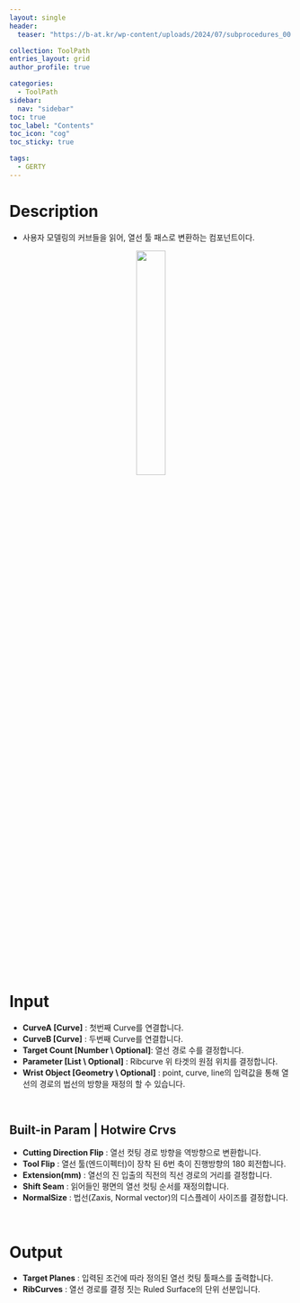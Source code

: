 ```yaml
---
layout: single
header:
  teaser: "https://b-at.kr/wp-content/uploads/2024/07/subprocedures_00.png"

collection: ToolPath
entries_layout: grid
author_profile: true

categories:
  - ToolPath
sidebar:
  nav: "sidebar"
toc: true
toc_label: "Contents"
toc_icon: "cog"
toc_sticky: true

tags: 
  - GERTY
---
```

# Description

* 사용자 모델링의 커브들을 읽어, 열선 툴 패스로 변환하는 컴포넌트이다.

<p align="center">  <img src="https://b-at.kr/wp-content/uploads/2024/07/subprocedures_00.png" align="center" width="32%"></p>

<br>

# Input

* **CurveA [Curve]** : 첫번째 Curve를 연결합니다.
* **CurveB [Curve]** : 두번째 Curve를 연결합니다.
* **Target Count [Number \ Optional]**: 열선 경로 수를 결정합니다.
* **Parameter [List \ Optional]** : Ribcurve 위 타겟의 원점 위치를 결정합니다.
* **Wrist Object [Geometry \ Optional]** : point, curve, line의 입력값을 통해 열선의 경로의 법선의 방향을 재정의 할 수 있습니다.

<br>

## Built-in Param | Hotwire Crvs

* **Cutting Direction Flip** : 열선 컷팅 경로 방향을 역방향으로 변환합니다.
* **Tool Flip** : 열선 툴(엔드이펙터)이 장착 된 6번 축이 진행방향의 180 회전합니다.
* **Extension(mm)** : 열선의 진 입출의 직전의 직선 경로의 거리를 결정합니다.
* **Shift Seam** : 읽어들인 평면의 열선 컷팅 순서를 재정의합니다.
* **NormalSize** : 법선(Zaxis, Normal vector)의 디스플레이 사이즈를 결정합니다.

<br>

# Output

* **Target Planes** : 입력된 조건에 따라 정의된 열선 컷팅 툴패스를 출력합니다.
* **RibCurves** : 열선 경로를 결정 짓는 Ruled Surface의 단위 선분입니다.